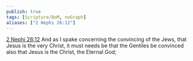 ```yaml
---
publish: true
tags: [Scripture/BoM, noGraph]
aliases: ["2 Nephi 26:12"]
---
```

[2 Nephi 26:12](https://churchofjesuschrist.org/study/scriptures/bofm/2-ne/26?lang=eng&id=p12#p12) And as I spake concerning the convincing of the Jews, that Jesus is the very Christ, it must needs be that the Gentiles be convinced also that Jesus is the Christ, the Eternal God;
